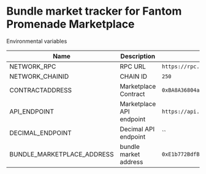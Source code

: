 # Bundle market tracker for Fantom Promenade Marketplace 


Environmental variables

| Name                       | Description              | Example                                      |
| ----------------           | ------------------------ | -------------------------------------------- |
| NETWORK_RPC                | RPC URL                  | `https://rpc.ftm.tools`                      |
| NETWORK_CHAINID            | CHAIN ID                 | `250`                                        |
| CONTRACTADDRESS            | Marketplace Contract     | `0xBA8A36804a6BaE272fe4C8A2F5Cf551b03C26A01` |
| API_ENDPOINT               | Marketplace API endpoint | `https://api.promenade.art`                  |
| DECIMAL_ENDPOINT           | Decimal API endpoint     | ``                                           |
| BUNDLE_MARKETPLACE_ADDRESS | bundle market address    | `0xE1b772BdfB5c864336aCf3a50bc48A48A8253eA1` |